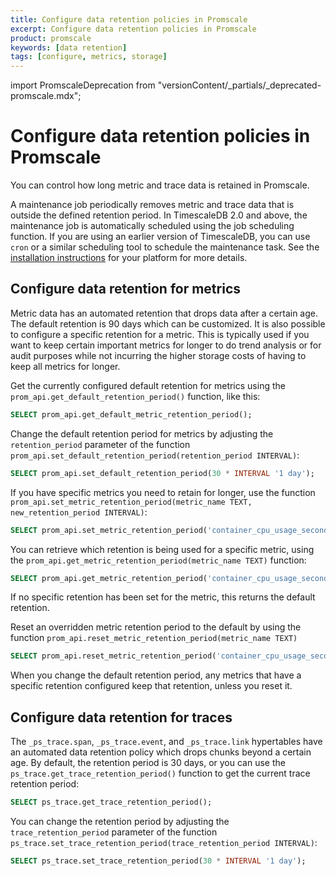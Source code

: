 ```yaml
---
title: Configure data retention policies in Promscale
excerpt: Configure data retention policies in Promscale
product: promscale
keywords: [data retention]
tags: [configure, metrics, storage]
---
```


import PromscaleDeprecation from "versionContent/_partials/_deprecated-promscale.mdx";

# Configure data retention policies in Promscale

<PromscaleDeprecation />

You can control how long metric and trace data is retained in Promscale.

A maintenance job periodically removes metric and trace data that is outside
the defined retention period. In TimescaleDB 2.0 and above, the maintenance
job is automatically scheduled using the job scheduling function. If
you are using an earlier version of TimescaleDB, you can use `cron` or a
similar scheduling tool to schedule the maintenance task. See the
[installation instructions][promscale-install] for your platform for more
details.

## Configure data retention for metrics

Metric data has an automated retention that drops data after a certain age.
The default retention is 90 days which can be customized. It is also possible
to configure a specific retention for a metric. This is typically used if you
want to keep certain important metrics for longer to do trend analysis or for
audit purposes while not incurring the higher storage costs of having to keep
all metrics for longer.

Get the currently configured default retention for metrics using the
`prom_api.get_default_retention_period()` function, like this:

 ```sql
SELECT prom_api.get_default_metric_retention_period();
```

Change the default retention period for metrics by adjusting the
`retention_period` parameter of the function
`prom_api.set_default_retention_period(retention_period INTERVAL)`:

```sql
SELECT prom_api.set_default_retention_period(30 * INTERVAL '1 day');
```

If you have specific metrics you need to retain for longer, use
the function
`prom_api.set_metric_retention_period(metric_name TEXT, new_retention_period INTERVAL)`:

```sql
SELECT prom_api.set_metric_retention_period('container_cpu_usage_seconds_total', 180 * INTERVAL '1 day');
```

You can retrieve which retention is being used for a specific metric, using the
`prom_api.get_metric_retention_period(metric_name TEXT)` function:

```sql
SELECT prom_api.get_metric_retention_period('container_cpu_usage_seconds_total');
```

If no specific retention has been set for the metric, this returns the default retention.

Reset an overridden metric retention period to the default
by using the function `prom_api.reset_metric_retention_period(metric_name TEXT)`

```sql
SELECT prom_api.reset_metric_retention_period('container_cpu_usage_seconds_total');
```

When you change the default retention period, any metrics that have a specific
retention configured keep that retention, unless you reset it.

## Configure data retention for traces

The `_ps_trace.span`, `_ps_trace.event`, and `_ps_trace.link` hypertables have
an automated data retention policy which drops chunks beyond a certain age. By
default, the retention period is 30 days, or you can use the
`ps_trace.get_trace_retention_period()` function to get the current trace
retention period:

```sql
SELECT ps_trace.get_trace_retention_period();
```

You can change the retention period by adjusting the `trace_retention_period`
parameter of the function
`ps_trace.set_trace_retention_period(trace_retention_period INTERVAL)`:

```sql
SELECT ps_trace.set_trace_retention_period(30 * INTERVAL '1 day');
```

[promscale-install]: /promscale/:currentVersion:/installation/
